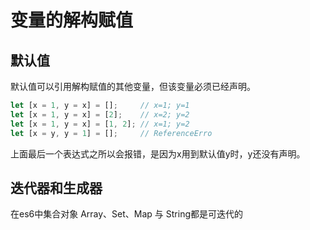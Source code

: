 # 变量的解构赋值
## 默认值
默认值可以引用解构赋值的其他变量，但该变量必须已经声明。
```js
let [x = 1, y = x] = [];     // x=1; y=1
let [x = 1, y = x] = [2];    // x=2; y=2
let [x = 1, y = x] = [1, 2]; // x=1; y=2
let [x = y, y = 1] = [];     // ReferenceErro
```
上面最后一个表达式之所以会报错，是因为x用到默认值y时，y还没有声明。

## 迭代器和生成器
在es6中集合对象 Array、Set、Map 与 String都是可迭代的
